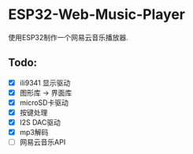 ESP32-Web-Music-Player
======================
使用ESP32制作一个网易云音乐播放器.


Todo:
-----
- [x] ili9341 显示驱动
- [x] 图形库 -> 界面库
- [x] microSD卡驱动
- [x] 按键处理
- [x] I2S DAC驱动
- [x] mp3解码
- [ ] 网易云音乐API
